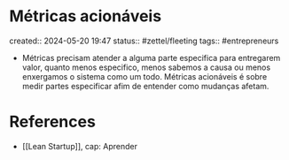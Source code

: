 # Métricas acionáveis
created:: 2024-05-20 19:47
status:: #zettel/fleeting
tags:: #entrepreneurs

-  Métricas precisam atender a alguma parte especifica para entregarem valor, quanto menos especifico, menos sabemos a causa ou menos enxergamos o sistema como um todo. Métricas acionáveis é sobre medir partes especificar afim de entender como mudanças afetam.

# References
-  [[Lean Startup]], cap: Aprender

